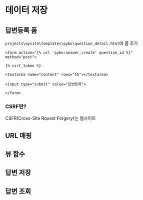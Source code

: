 # 데이터 저장 


## 답변등록 폼
`projects\mysite\templates\pybo\question_detail.html`에 폼 추가
```
<form action="{% url 'pybo:answer_create' question_id %}" method="post">

{% csrf_token %}

<textarea name="content" rows="15"></textarea>

<input type="submit" value="답변등록">

</form>

```

### CSRF란?
CSFR(Cross-Site Rquest Forgery)는 웹사이트



## URL 매핑

## 뷰 함수

## 답변 저장

## 답변 조회 


